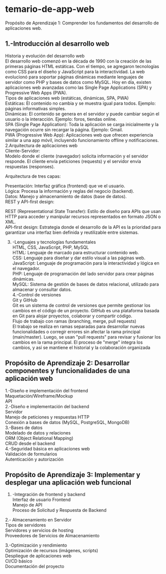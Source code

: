 # temario-de-app-web   
Propósito de Aprendizaje 1: Comprender los fundamentos del desarrollo de aplicaciones web.  
##  1.-Introducción al desarrollo web  ##
Historia y evolución del desarrollo web   
El desarrollo web comenzó en la década de 1990 con la creación de las primeras páginas HTML estáticas. Con el tiempo, se agregaron tecnologías como CSS para el diseño y JavaScript para   la interactividad. La web evolucionó para soportar páginas dinámicas mediante lenguajes de servidor como PHP y bases de datos como MySQL. Hoy en día, existen aplicaciones web avanzadas  como las Single Page Applications (SPA) y Progressive Web Apps (PWA).   
Tipos de aplicaciones web (estáticas, dinámicas, SPA, PWA)   
Estáticas: El contenido no cambia y se muestra igual para todos. Ejemplo: páginas informativas simples.  
Dinámicas: El contenido se genera en el servidor y puede cambiar según el usuario o la interacción. Ejemplo: foros, tiendas online.  
SPA (Single Page Application): Toda la aplicación se carga inicialmente y la navegación ocurre sin recargar la página. Ejemplo: Gmail.  
PWA (Progressive Web App): Aplicaciones web que ofrecen experiencia similar a una app móvil, incluyendo funcionamiento offline y notificaciones.    
2.Arquitectura de aplicaciones web   
Cliente-Servidor:  
Modelo donde el cliente (navegador) solicita información y el servidor responde. El cliente envía peticiones (requests) y el servidor envía respuestas (responses).  

Arquitectura de tres capas:   

Presentación: Interfaz gráfica (frontend) que ve el usuario.  
Lógica: Procesa la información y reglas del negocio (backend).  
Datos: Manejo y almacenamiento de datos (base de datos).  
REST y API-first design:  

REST (Representational State Transfer): Estilo de diseño para APIs que usan HTTP para acceder y manipular recursos representados en formato JSON o XML.  
API-first design: Estrategia donde el desarrollo de la API es la prioridad para garantizar una interfaz bien definida y reutilizable entre sistemas.  

3. -Lenguajes y tecnologías fundamentales  
HTML, CSS, JavaScript, PHP, MySQL  
HTML: Lenguaje de marcado para estructurar contenido web.    
CSS: Lenguaje para diseñar y dar estilo visual a las páginas web.    
JavaScript: Lenguaje de programación para la interactividad y lógica en el navegador.    
PHP: Lenguaje de programación del lado servidor para crear páginas dinámicas.  
MySQL: Sistema de gestión de bases de datos relacional, utilizado para almacenar y consultar datos.      
4.-Control de versiones   
Git y GitHub  
Git es un sistema de control de versiones que permite gestionar los cambios en el código de un proyecto. GitHub es una plataforma basada en Git para alojar proyectos, colaborar y   compartir código.   
Flujo de trabajo con ramas (branching, merge, pull requests)   
El trabajo se realiza en ramas separadas para desarrollar nuevas funcionalidades o corregir errores sin afectar la rama principal (main/master). Luego, se usan "pull requests" para  revisar y fusionar los cambios en la rama principal. El proceso de "merge" integra los cambios, y así se mantiene el historial y la colaboración organizada
##  Propósito de Aprendizaje 2: Desarrollar componentes y funcionalidades de una aplicación web  ##  
1.-Diseño e implementación del frontend    
Maquetación/Wireframe/Mockup   
API   
2.-Diseño e implementación del backend    
Servidor   
Manejo de peticiones y respuestas HTTP   
Conexión a bases de datos (MySQL, PostgreSQL, MongoDB)   
3.-Bases de datos   
 Modelado de datos y relaciones   
ORM (Object Relational Mapping)   
CRUD desde el backend   
4.-Seguridad básica en aplicaciones web   
Validación de formularios   
Autenticación y autorización   

##  Propósito de Aprendizaje 3: Implementar y desplegar una aplicación web funcional   ##
1. -Integración de frontend y backend   
Interfaz de usuario Frontend   
Manejo de API   
Proceso de Solicitud y Respuesta de Backend   

2.- Almacenamiento en Servidor   
Tipos de servidores    
Servidores y servicios de hosting    
Proveedores de Servicios de Almacenamiento   

3.-Optimización y rendimiento   
Optimización de recursos (imágenes, scripts)   
Despliegue de aplicaciones web   
CI/CD básico   
Documentación del proyecto    

